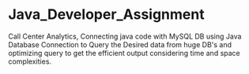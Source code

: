 # Java_Developer_Assignment
Call Center Analytics, Connecting java code with MySQL DB using Java Database Connection to Query the Desired data from huge DB's and optimizing query to get the efficient output considering time and space complexities.
